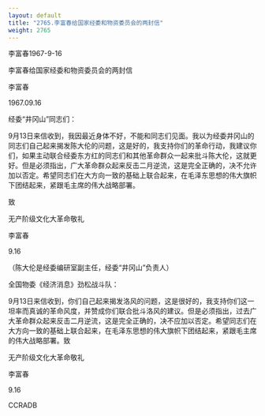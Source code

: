 ```yaml
---
layout: default
title: "2765.李富春给国家经委和物资委员会的两封信"
weight: 2765
---
```


李富春1967-9-16

李富春给国家经委和物资委员会的两封信

李富春

1967.09.16

经委“井冈山”同志们：

9月13日来信收到，我因最近身体不好，不能和同志们见面。我以为经委井冈山的同志们自己起来揭发陈大伦的问题，这是好的，我支持你们的革命行动，我建议你们，如果主动联合经委东方红的同志们和其他革命群众一起来批斗陈大伦，这就更好。但是必须指出，广大革命群众起来反击二月逆流，这是完全正确的，决不允许加以否定。希望同志们在大方向一致的基础上联合起来，在毛泽东思想的伟大旗帜下团结起来，紧跟毛主席的伟大战略部署。

致

无产阶级文化大革命敬礼

李富春

9.16

（陈大伦是经委编研室副主任，经委“井冈山”负责人）

全国物委《经济消息》劲松战斗队：

9月13日来信收到，你们自己起来揭发洛风的问题，这是很好的，我支持你们这一坦率而真诚的革命风度，并赞成你们联合批斗洛风的建议。但是必须指出，过去广大革命群众起来反击二月逆流，这是完全正确的，决不应加以否定。希望同志们在大方向一致的基础上联合起来，在毛泽东思想的伟大旗帜下团结起来，紧跟毛主席的伟大战略部署。致

无产阶级文化大革命敬礼

李富春

9.16

CCRADB

